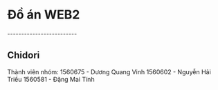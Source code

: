<h1>Đồ án WEB2</h1>
<span>-------------------------</span><br>
<h2>Chidori</h2>
<p>
    Thành viên nhóm:
    1560675 - Dương Quang Vinh
    1560602 - Nguyễn Hải Triều
    1560581 - Đặng Mai Tính
</p>